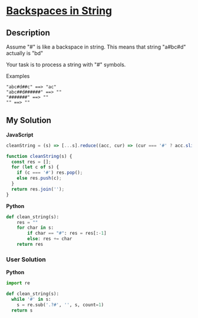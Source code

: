 # [Backspaces in String](https://www.codewars.com/kata/5727bb0fe81185ae62000ae3)

## Description

Assume "#" is like a backspace in string. This means that string "a#bc#d" actually is "bd"

Your task is to process a string with "#" symbols.

Examples

```
"abc#d##c" ==> "ac"
"abc##d######" ==> ""
"#######" ==> ""
"" ==> ""
```

## My Solution

**JavaScript**

```js
cleanString = (s) => [...s].reduce((acc, cur) => (cur === '#' ? acc.slice(0, -1) : acc + cur), '');
```

```js
function cleanString(s) {
  const res = [];
  for (let c of s) {
    if (c === '#') res.pop();
    else res.push(c);
  }
  return res.join('');
}
```

**Python**

```py
def clean_string(s):
    res = ""
    for char in s:
        if char == "#": res = res[:-1]
        else: res += char
    return res
```

### User Solution

**Python**

```py
import re

def clean_string(s):
  while '#' in s:
    s = re.sub('.?#', '', s, count=1)
  return s
```

